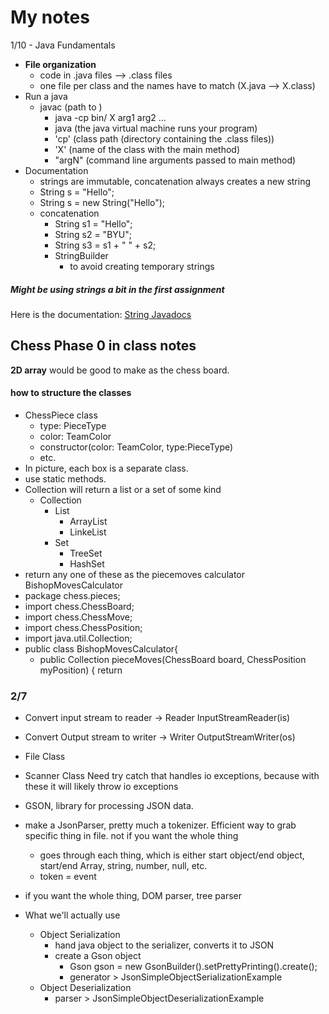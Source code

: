 # My notes
1/10 - Java Fundamentals
- **File organization**
    - code in .java files --> .class files
    - one file per class and the names have to match (X.java --> X.class)
- Run a java
    - javac (path to )
        - java -cp bin/ X arg1 arg2 ...
        - java (the java virtual machine runs your program)
        - 'cp' (class path (directory containing the .class files))
        - 'X' (name of the class with the main method)
        - "argN" (command line arguments passed to main method)
- Documentation
    - strings are immutable, concatenation always creates a new string
    - String s = "Hello";
    - String s = new String("Hello");
    - concatenation
        - String s1 = "Hello";
        - String s2 = "BYU";
        - String s3 = s1 + " " + s2;
        - StringBuilder
            - to avoid creating temporary strings

##### Might be using strings a bit in the first assignment
Here is the documentation: [String Javadocs](https://docs.oracle.com/en/java/javase/21/docs/api/java.base/java/lang/String.html)

## Chess Phase 0 in class notes
**2D array**  would be good to make as the chess board.
#### how to structure the classes
- ChessPiece class
  - type: PieceType
  - color: TeamColor
  - constructor(color: TeamColor, type:PieceType)
  - etc.
- In picture, each box is a separate class.
- use static methods.
- Collection will return a list or a set of some kind
  - Collection
    - List
      - ArrayList
      - LinkeList
    - Set
      - TreeSet
      - HashSet
- return any one of these as the piecemoves calculator
  BishopMovesCalculator
- package chess.pieces;
- import chess.ChessBoard;
- import chess.ChessMove;
- import chess.ChessPosition;
- import java.util.Collection;
- public class BishopMovesCalculator{
  - public Collection<ChessMove> pieceMoves(ChessBoard board, ChessPosition myPosition) { return
### 2/7

- Convert input stream to reader -> Reader InputStreamReader(is)
- Convert Output stream to writer -> Writer OutputStreamWriter(os)

- File Class
- Scanner Class
Need try catch that handles io exceptions, because with these it will likely throw io exceptions

- GSON, library for processing JSON data.
- make a JsonParser, pretty much a tokenizer.  Efficient way to grab specific thing in file.  not if you want the whole thing
  - goes through each thing, which is either start object/end object, start/end Array, string, number, null, etc.
  - token = event
- if you want the whole thing, DOM parser, tree parser
- What we'll actually use
  - Object Serialization
    - hand java object to the serializer, converts it to JSON
    - create a Gson object
      - Gson gson = new GsonBuilder().setPrettyPrinting().create();
      - generator > JsonSimpleObjectSerializationExample
  - Object Deserialization
    - parser > JsonSimpleObjectDeserializationExample

